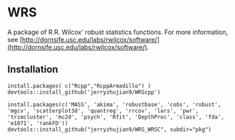 # WRS #

A package of R.R. Wilcox' robust statistics functions.
For more information, see [http://dornsife.usc.edu/labs/rwilcox/software/](http://dornsife.usc.edu/labs/rwilcox/software/).


## Installation ##

    install.packages( c("Rcpp","RcppArmadillo") )
    devtools::install_github('jerryzhujian9/WRScpp')
    
    install.packages(c('MASS', 'akima', 'robustbase', 'cobs', 'robust', 'mgcv', 'scatterplot3d', 'quantreg', 'rrcov', 'lars', 'pwr', 'trimcluster', 'mc2d', 'psych', 'Rfit', 'DepthProc', 'class', 'fda', 'e1071', 'rankFD'))
    devtools::install_github("jerryzhujian9/WRS_WRSC", subdir="pkg")
